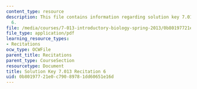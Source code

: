 ```yaml
---
content_type: resource
description: This file contains information regarding solution key 7.013 recitation
  6.
file: /media/courses/7-013-introductory-biology-spring-2013/0b80197721e0c79089781dd60651e16d_MIT7_013S12_RecitatSol_6.pdf
file_type: application/pdf
learning_resource_types:
- Recitations
ocw_type: OCWFile
parent_title: Recitations
parent_type: CourseSection
resourcetype: Document
title: Solution Key 7.013 Recitation 6
uid: 0b801977-21e0-c790-8978-1dd60651e16d
---
```

